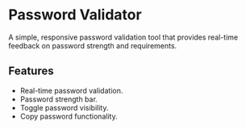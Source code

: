 # Password Validator

A simple, responsive password validation tool that provides real-time feedback on password strength and requirements.

## Features

- Real-time password validation.
- Password strength bar.
- Toggle password visibility.
- Copy password functionality.
